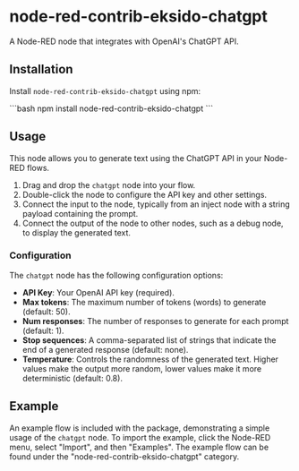 # node-red-contrib-eksido-chatgpt

A Node-RED node that integrates with OpenAI's ChatGPT API.

## Installation

Install `node-red-contrib-eksido-chatgpt` using npm:

\```bash
npm install node-red-contrib-eksido-chatgpt
\```

## Usage

This node allows you to generate text using the ChatGPT API in your Node-RED flows.

1. Drag and drop the `chatgpt` node into your flow.
2. Double-click the node to configure the API key and other settings.
3. Connect the input to the node, typically from an inject node with a string payload containing the prompt.
4. Connect the output of the node to other nodes, such as a debug node, to display the generated text.

### Configuration

The `chatgpt` node has the following configuration options:

- **API Key**: Your OpenAI API key (required).
- **Max tokens**: The maximum number of tokens (words) to generate (default: 50).
- **Num responses**: The number of responses to generate for each prompt (default: 1).
- **Stop sequences**: A comma-separated list of strings that indicate the end of a generated response (default: none).
- **Temperature**: Controls the randomness of the generated text. Higher values make the output more random, lower values make it more deterministic (default: 0.8).

## Example

An example flow is included with the package, demonstrating a simple usage of the `chatgpt` node. To import the example, click the Node-RED menu, select "Import", and then "Examples". The example flow can be found under the "node-red-contrib-eksido-chatgpt" category.
